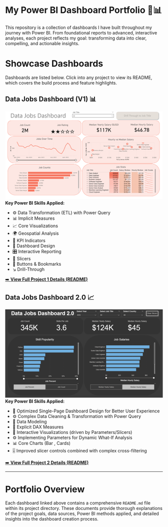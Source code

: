# My Power BI Dashboard Portfolio 🚀📊
This repository is a collection of dashboards I have built throughout my journey with Power BI. From foundational reports to advanced, interactive analyses, each project reflects my goal: transforming data into clear, compelling, and actionable insights.
# Showcase Dashboards
Dashboards are listed below. Click into any project to view its README, which covers the build process and feature highlights.
## Data Jobs Dashboard (V1) 📊
![Data Jobs DB GIF](/Images/Project_Page%201.png)
**Key Power BI Skills Applied:**
- ⚙️ Data Transformation (ETL) with Power Query
- 📊 Implicit Measures
- 📈 Core Visualizations
- 🌍 Geospatial Analysis
- 🔑 KPI Indicators
- 🎨 Dashboard Design
- 🎛️ Interactive Reporting
- 🔎 Slicers
- 🔘 Buttons & Bookmarks
- ↘️ Drill-Through

[➡️ **View Full Project 1 Details (README)**](/Data_Jobs_V1/README.md)

## Data Jobs Dashboard 2.0 📈
![Data Jobs DB GIF](/Images/Project2.png)
**Key Power BI Skills Applied:**
- 🎨 Optimized Single-Page Dashboard Design for Better User Experience
- ⚙️ Complex Data Cleaning & Transformation with Power Query
- 🔗 Data Modeling
- 🧮 Explicit DAX Measures
- 🎥 Interactive Visualizations (driven by Parameters/Slicers)
- ⚙️ Implementing Parameters for Dynamic What-If Analysis
- 📊 Core Charts (Bar , Cards)
- 🎚️ Improved slicer controls combined with complex cross-filtering

[➡️ **View Full Project 2 Details (README)**](/Data_Jobs_v2/README.md)

---
# Portfolio Overview
Each dashboard linked above contains a comprehensive `README.md` file within its project directory. These documents provide thorough explanations of the project goals, data sources, Power BI methods applied, and detailed insights into the dashboard creation process.